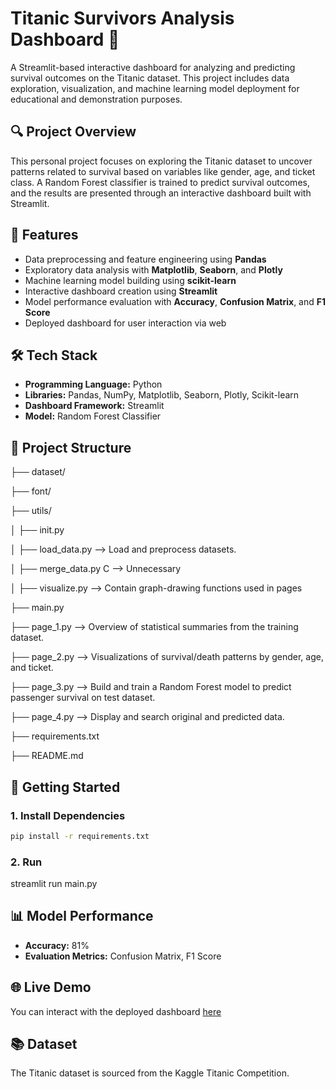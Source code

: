 # Titanic Survivors Analysis Dashboard 🚢

A Streamlit-based interactive dashboard for analyzing and predicting survival outcomes on the Titanic dataset. This project includes data exploration, visualization, and machine learning model deployment for educational and demonstration purposes.

## 🔍 Project Overview

This personal project focuses on exploring the Titanic dataset to uncover patterns related to survival based on variables like gender, age, and ticket class. A Random Forest classifier is trained to predict survival outcomes, and the results are presented through an interactive dashboard built with Streamlit.

## 📌 Features

- Data preprocessing and feature engineering using **Pandas**
- Exploratory data analysis with **Matplotlib**, **Seaborn**, and **Plotly**
- Machine learning model building using **scikit-learn**
- Interactive dashboard creation using **Streamlit**
- Model performance evaluation with **Accuracy**, **Confusion Matrix**, and **F1 Score**
- Deployed dashboard for user interaction via web

## 🛠️ Tech Stack

- **Programming Language:** Python
- **Libraries:** Pandas, NumPy, Matplotlib, Seaborn, Plotly, Scikit-learn
- **Dashboard Framework:** Streamlit
- **Model:** Random Forest Classifier

## 📁 Project Structure

├── dataset/

├── font/

├── utils/

│ ├── init.py

│ ├── load_data.py --> Load and preprocess datasets.

│ ├── merge_data.py C --> Unnecessary

│ ├── visualize.py --> Contain graph-drawing functions used in pages

├── main.py

├── page_1.py -->  Overview of statistical summaries from the training dataset.

├── page_2.py -->  Visualizations of survival/death patterns by gender, age, and ticket.

├── page_3.py -->  Build and train a Random Forest model to predict passenger survival on test dataset.

├── page_4.py -->  Display and search original and predicted data.

├── requirements.txt

├── README.md

## 🚀 Getting Started

### 1. Install Dependencies
```bash
pip install -r requirements.txt
```

### 2. Run 
streamlit run main.py

## 📊 Model Performance

- **Accuracy:** 81%
- **Evaluation Metrics:** Confusion Matrix, F1 Score

## 🌐 Live Demo

You can interact with the deployed dashboard [here](https://github.com/locdeng/Titanic-Dataset-Dashboard)

## 📚 Dataset
The Titanic dataset is sourced from the Kaggle Titanic Competition.


